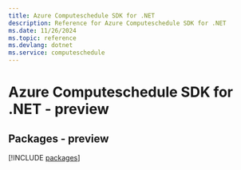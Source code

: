 ```yaml
---
title: Azure Computeschedule SDK for .NET
description: Reference for Azure Computeschedule SDK for .NET
ms.date: 11/26/2024
ms.topic: reference
ms.devlang: dotnet
ms.service: computeschedule
---
```

# Azure Computeschedule SDK for .NET - preview
## Packages - preview
[!INCLUDE [packages](computeschedule-index.md)]